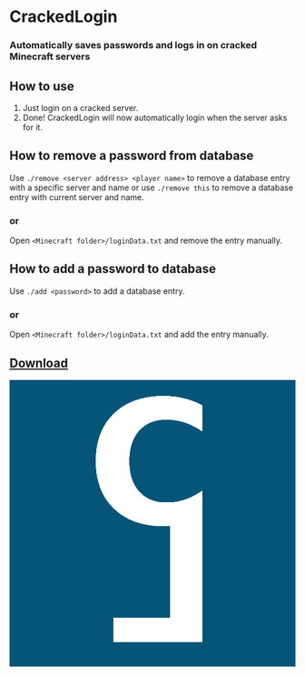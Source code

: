 # CrackedLogin

### Automatically saves passwords and logs in on cracked Minecraft servers

## How to use

1. Just login on a cracked server.
2. Done! CrackedLogin will now automatically login when the server asks for it.

## How to remove a password from database

Use ```./remove <server address> <player name>``` to remove a database entry with a specific server and name or use ```./remove this``` to remove a database entry with current server and name.

### or

Open ```<Minecraft folder>/loginData.txt``` and remove the entry manually.

## How to add a password to database

Use ```./add <password>``` to add a database entry.

### or

Open ```<Minecraft folder>/loginData.txt``` and add the entry manually.

## [Download](https://github.com/ZimnyCat/crackedlogin/releases/download/19/crackedlogin-19.jar)

![](https://raw.githubusercontent.com/ZimnyCat/crackedlogin/main/src/main/resources/assets/crackedlogin/logo.png)
